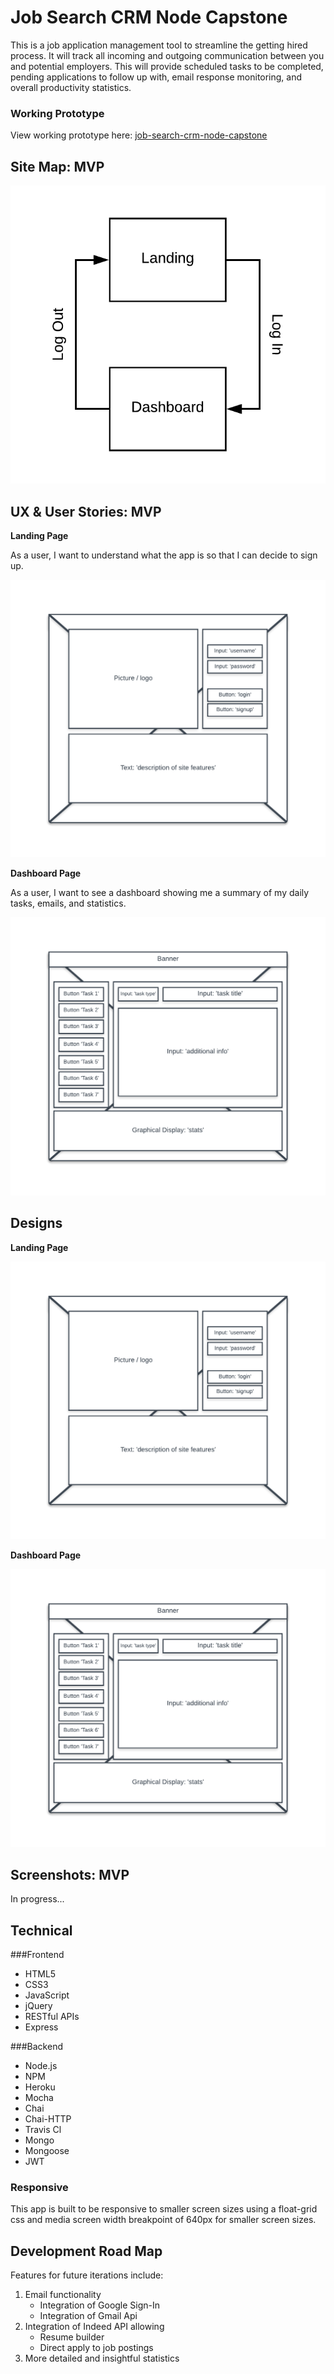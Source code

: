 # Job Search CRM Node Capstone

This is a job application management tool to streamline the getting hired process. It will track all incoming and outgoing communication between you and potential employers. This will provide scheduled tasks 
to be completed, pending applications to follow up with, email response monitoring, and overall productivity statistics.


### Working Prototype

View working prototype here: [job-search-crm-node-capstone](https://job-search-crm.herokuapp.com/)


## Site Map: MVP

![Site Map](/github-images/site-map.png)


## UX & User Stories: MVP

**Landing Page** 

As a user, I want to understand what the app is so that I can decide to sign up.

![Landing Page Design](/github-images/landing-wireframe.png)

**Dashboard Page**

As a user, I want to see a dashboard showing me a summary of my daily tasks, emails, and statistics.

![Dashboard Page Design](/github-images/dashboard-wireframe.png)


## Designs

**Landing Page** 

![Landing Page Design](/github-images/landing-wireframe.png)

**Dashboard Page** 

![Dashboard Page Design](/github-images/dashboard-wireframe.png)


## Screenshots: MVP

In progress...


## Technical

###Frontend
* HTML5
* CSS3
* JavaScript 
* jQuery
* RESTful APIs
* Express

###Backend
* Node.js
* NPM
* Heroku
* Mocha
* Chai
* Chai-HTTP
* Travis Cl
* Mongo
* Mongoose
* JWT


### Responsive
This app is built to be responsive to smaller screen sizes using a float-grid css and media screen width breakpoint of 640px for smaller screen sizes.


## Development Road Map
Features for future iterations include:
1. Email functionality
    * Integration of Google Sign-In
    * Integration of Gmail Api
2. Integration of Indeed API allowing
    * Resume builder
    * Direct apply to job postings
3. More detailed and insightful statistics